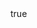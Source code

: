 ---
id: '842'
type: positions
slug: fairfield-city-council-mayor
label: Member
role: Mayor
position:
post_id:
start_date:
end_date:
contact_type:
contact_label:
link_url:
link_note:
compensated: false
created_at: '2021-06-02T05:51:10.611Z'
updated_at: '2021-06-02T05:53:39.818Z'
body:
  data:
    id: '8'
    type: bodies
agency:
  data:
    id: '14'
    type: agencies
person:
  data:
    id: '402'
    type: people

layout: position
---